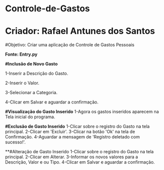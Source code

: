 # Controle-de-Gastos
# Criador: Rafael Antunes dos Santos
#Objetivo: Criar uma aplicação de Controle de Gastos Pessoais


**Fonte: Entry.py**


**#Inclusão de Novo Gasto**

1-Inserir a Descrição do Gasto.

2-Inserir o Valor.

3-Selecionar a Categoria.

4-Clicar em Salvar e aguardar a confirmação.


**#Visualização do Gasto Inserido**
1-Agora os gastos inseridos aparecem na Tela inicial do programa.


**#Exclusão de Gasto Inserido**
1-Clicar sobre o registro do Gasto na tela principal.
2-Clicar em 'Excluir'.
3-Clicar na botão 'Ok' na tela de Confirmação.
4-Aguardar a mensagem de 'Registro deletado com sucesso!'.


**#Alteração de Gasto Inserido
1-Clicar sobre o registro do Gasto na tela principal.
2-Clicar em Alterar.
3-Informar os novos valores para a Descrição, Valor e ou Tipo.
4-Clicar em Salvar e aguardar a confirmação.
